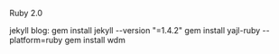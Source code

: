 Ruby 2.0

jekyll blog:
gem install jekyll --version "=1.4.2"
gem install yajl-ruby --platform=ruby
gem install wdm
